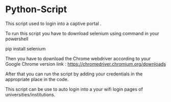 # Python-Script
This script used to login into a captive portal .

To run this script you have to download selenium using command in your powershell

pip install selenium

Then you have to download the Chrome webdriver according to your Google Chrome version
link : https://chromedriver.chromium.org/downloads

After that you can run the script by adding your credentials in the appropriate place in the code. 

This script can be use to auto login into a your wifi login pages of universities/institutions.
